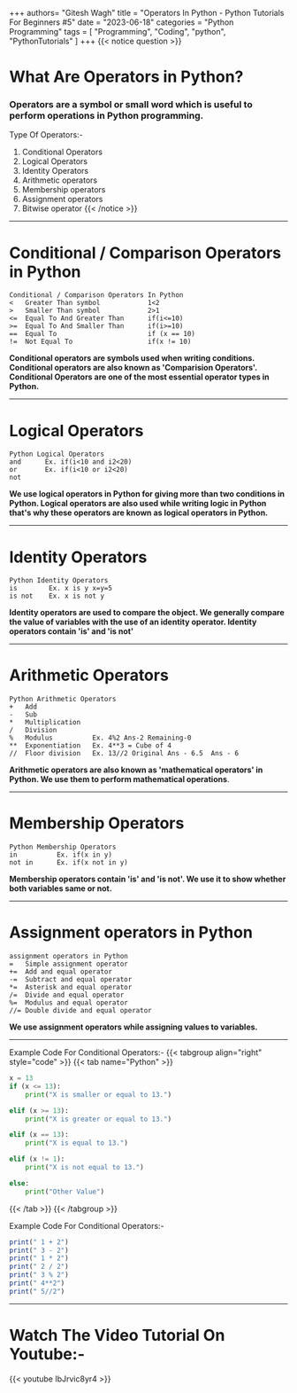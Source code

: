 +++
authors= "Gitesh Wagh"
title = "Operators In Python - Python Tutorials For Beginners #5"
date = "2023-06-18"
categories = "Python Programming"
tags = [
 "Programming", 
 "Coding",
 "python",
 "PythonTutorials"
]
+++
{{< notice question >}}
# What Are Operators in Python? 
### Operators are a symbol or small word which is useful to perform operations in Python programming.

Type Of Operators:-
1. Conditional Operators
2. Logical Operators
3. Identity Operators
4. Arithmetic operators
5. Membership operators
6. Assignment operators
7. Bitwise operator
{{< /notice >}}

********************
# Conditional / Comparison Operators in Python
```
Conditional / Comparison Operators In Python
<   Greater Than symbol            1<2
>   Smaller Than symbol            2>1
<=  Equal To And Greater Than      if(i<=10)
>=  Equal To And Smaller Than      if(i>=10)
==  Equal To                       if (x == 10)
!=  Not Equal To                   if(x != 10)
```
**Conditional operators are symbols used when writing conditions. Conditional operators are also known as 'Comparision Operators'. Conditional Operators are one of the most essential operator types in Python.**
*********************
# Logical Operators
```
Python Logical Operators
and      Ex. if(i<10 and i2<20)
or       Ex. if(i<10 or i2<20)
not      
```
**We use logical operators in Python for giving more than two conditions in Python. Logical operators are also used while writing logic in Python that's why these operators are known as logical operators in Python.**
*************
# Identity Operators
```
Python Identity Operators
is        Ex. x is y x=y=5
is not    Ex. x is not y
```
**Identity operators are used to compare the object. We generally compare the value of variables with the use of an identity operator. Identity operators contain 'is' and 'is not'**
****************************
# Arithmetic Operators
```
Python Arithmetic Operators
+   Add  
-   Sub
*   Multiplication
/   Division
%   Modulus          Ex. 4%2 Ans-2 Remaining-0
**  Exponentiation   Ex. 4**3 = Cube of 4
//  Floor division   Ex. 13//2 Original Ans - 6.5  Ans - 6
```
**Arithmetic operators are also known as 'mathematical operators' in Python. We use them to perform mathematical operations**.
***********************
# Membership Operators
```
Python Membership Operators
in          Ex. if(x in y)
not in      Ex. if(x not in y)
```
**Membership operators contain 'is' and 'is not'. We use it to show whether both variables same or not.**
***************************************
# Assignment operators in Python
```
assignment operators in Python 
=   Simple assignment operator 
+=  Add and equal operator
-=  Subtract and equal operator 
*=  Asterisk and equal operator
/=  Divide and equal operator 
%=  Modulus and equal operator 
//= Double divide and equal operator 
```
**We use assignment operators while assigning values to variables.**

***********************************


Example Code For Conditional Operators:-
{{< tabgroup align="right" style="code" >}}
  {{< tab name="Python" >}}
```python
x = 13
if (x <= 13):
    print("X is smaller or equal to 13.")

elif (x >= 13):
    print("X is greater or equal to 13.")

elif (x == 13):
    print("X is equal to 13.")

elif (x != 1):
    print("X is not equal to 13.")

else:
    print("Other Value")
```
{{< /tab >}}
{{< /tabgroup >}}

Example Code For Conditional Operators:-
```ruby
print(" 1 + 2")
print(" 3 - 2")
print(" 1 * 2")
print(" 2 / 2")
print(" 3 % 2")
print(" 4**2")
print(" 5//2")
```

***************************************
# Watch The Video Tutorial On Youtube:-
{{< youtube IbJrvic8yr4 >}}
